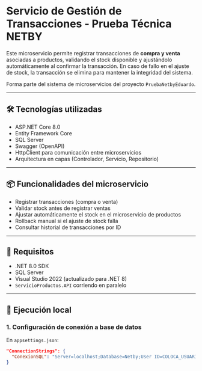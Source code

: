 ﻿# Servicio de Gestión de Transacciones - Prueba Técnica NETBY

Este microservicio permite registrar transacciones de **compra y venta** asociadas a productos, validando el stock disponible y ajustándolo automáticamente al confirmar la transacción. En caso de fallo en el ajuste de stock, la transacción se elimina para mantener la integridad del sistema.

Forma parte del sistema de microservicios del proyecto `PruebaNetbyEduardo`.

---

## 🛠️ Tecnologías utilizadas

- ASP.NET Core 8.0
- Entity Framework Core
- SQL Server
- Swagger (OpenAPI)
- HttpClient para comunicación entre microservicios
- Arquitectura en capas (Controlador, Servicio, Repositorio)

---

## 📦 Funcionalidades del microservicio

- Registrar transacciones (compra o venta)
- Validar stock antes de registrar ventas
- Ajustar automáticamente el stock en el microservicio de productos
- Rollback manual si el ajuste de stock falla
- Consultar historial de transacciones por ID

---

## 🔧 Requisitos

- .NET 8.0 SDK
- SQL Server
- Visual Studio 2022 (actualizado para .NET 8)
- `ServicioProductos.API` corriendo en paralelo

---

## 🚀 Ejecución local

### 1. Configuración de conexión a base de datos

En `appsettings.json`:

```json
"ConnectionStrings": {
  "ConexionSQL": "Server=localhost;Database=Netby;User ID=COLOCA_USUARIO_;Password=COLOCA_PASSWORD;Encrypt=False;TrustServerCertificate=True;"
}
